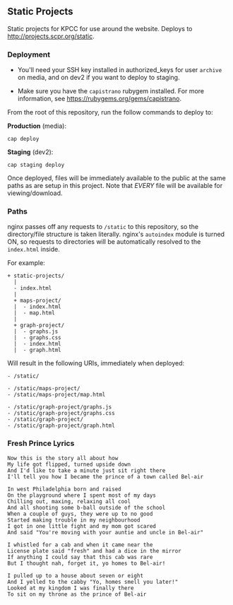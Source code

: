 ## Static Projects

Static projects for KPCC for use around the website. 
Deploys to <http://projects.scpr.org/static>.

### Deployment

* You'll need your SSH key installed in authorized_keys for user
`archive` on media, and on dev2 if you want to deploy to staging.

* Make sure you have the `capistrano` rubygem installed. 
For more information, see <https://rubygems.org/gems/capistrano>.

From the root of this repository, run the follow commands to 
deploy to:

**Production** (media):

    cap deploy

**Staging** (dev2):

    cap staging deploy

Once deployed, files will be immediately available to the public 
at the same paths as are setup in this project. Note that *EVERY*
file will be available for viewing/download.

### Paths

nginx passes off any requests to `/static` to this repository, so
the directory/file structure is taken literally. nginx's `autoindex`
module is turned ON, so requests to directories will be automatically 
resolved to the `index.html` inside. 

For example:

    + static-projects/
      |
      - index.html
      |
      + maps-project/
      |  - index.html
      |  - map.html
      |
      + graph-project/
      |  - graphs.js
      |  - graphs.css
      |  - index.html
      |  - graph.html

Will result in the following URIs, immediately when deployed:

    - /static/

    - /static/maps-project/
    - /static/maps-project/map.html

    - /static/graph-project/graphs.js
    - /static/graph-project/graphs.css
    - /static/graph-project/
    - /static/graph-project/graph.html

### Fresh Prince Lyrics
```
Now this is the story all about how 
My life got flipped, turned upside down 
And I'd like to take a minute just sit right there 
I'll tell you how I became the prince of a town called Bel-air 

In west Philadelphia born and raised 
On the playground where I spent most of my days 
Chilling out, maxing, relaxing all cool 
And all shooting some b-ball outside of the school 
When a couple of guys, they were up to no good 
Started making trouble in my neighbourhood 
I got in one little fight and my mom got scared 
And said "You're moving with your auntie and uncle in Bel-air" 

I whistled for a cab and when it came near the 
License plate said "fresh" and had a dice in the mirror 
If anything I could say that this cab was rare 
But I thought nah, forget it, yo homes to Bel-air! 

I pulled up to a house about seven or eight 
And I yelled to the cabby "Yo, homes smell you later!" 
Looked at my kingdom I was finally there 
To sit on my throne as the prince of Bel-air
```
